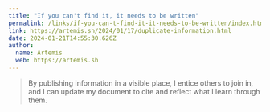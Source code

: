 ```yaml
---
title: "If you can't find it, it needs to be written"
permalink: /links/if-you-can-t-find-it-it-needs-to-be-written/index.html
link: https://artemis.sh/2024/01/17/duplicate-information.html
date: 2024-01-21T14:55:30.626Z
author: 
  name: Artemis
  web: https://artemis.sh
---
```


> By publishing information in a visible place, I entice others to join in, and I can update my document to cite and reflect what I learn through them.
